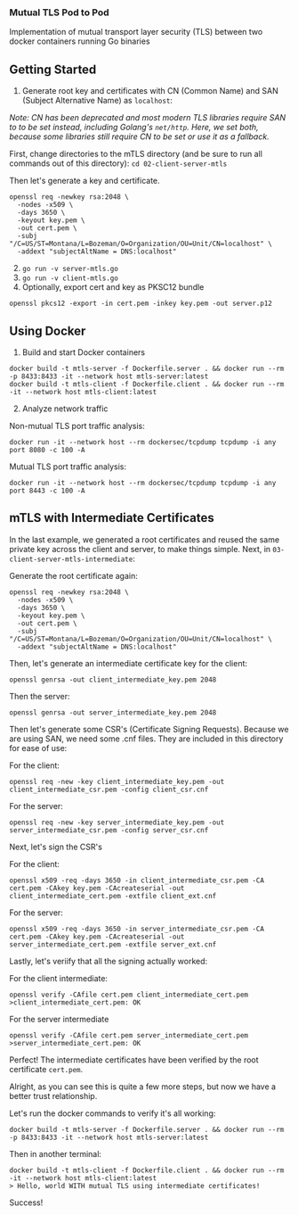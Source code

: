 ### Mutual TLS Pod to Pod 
Implementation of mutual transport layer security (TLS) between two docker containers running Go binaries

## Getting Started

1. Generate root key and certificates with CN (Common Name) and SAN (Subject Alternative Name) as `localhost`:

_Note: CN has been deprecated and most modern TLS libraries require SAN to to be set instead, including Golang's `net/http`.
Here, we set both, because some libraries still require CN to be set or use it as a fallback._

First, change directories to the mTLS directory (and be sure to run all commands out of this directory):
`cd 02-client-server-mtls`

Then let's generate a key and certificate.
```
openssl req -newkey rsa:2048 \
  -nodes -x509 \
  -days 3650 \
  -keyout key.pem \
  -out cert.pem \
  -subj "/C=US/ST=Montana/L=Bozeman/O=Organization/OU=Unit/CN=localhost" \
  -addext "subjectAltName = DNS:localhost"

```

2. `go run -v server-mtls.go`  
3. `go run -v client-mtls.go`
4. Optionally, export cert and key as PKSC12 bundle
```
openssl pkcs12 -export -in cert.pem -inkey key.pem -out server.p12
```

## Using Docker

1. Build and start Docker containers
```
docker build -t mtls-server -f Dockerfile.server . && docker run --rm  -p 8433:8433 -it --network host mtls-server:latest
docker build -t mtls-client -f Dockerfile.client . && docker run --rm -it --network host mtls-client:latest
```

2. Analyze network traffic

Non-mutual TLS port traffic analysis:

```
docker run -it --network host --rm dockersec/tcpdump tcpdump -i any port 8080 -c 100 -A
```
Mutual TLS port traffic analysis:

```
docker run -it --network host --rm dockersec/tcpdump tcpdump -i any port 8443 -c 100 -A
```

## mTLS with Intermediate Certificates

In the last example, we generated a root certificates and reused the same private key across the client and server, to make things simple.
Next, in  `03-client-server-mtls-intermediate`:

Generate the root certificate again:
```
openssl req -newkey rsa:2048 \
  -nodes -x509 \
  -days 3650 \
  -keyout key.pem \
  -out cert.pem \
  -subj "/C=US/ST=Montana/L=Bozeman/O=Organization/OU=Unit/CN=localhost" \
  -addext "subjectAltName = DNS:localhost"
```

Then, let's generate an intermediate certificate key for the client:  
```
openssl genrsa -out client_intermediate_key.pem 2048
```

Then the server:
```
openssl genrsa -out server_intermediate_key.pem 2048
```

Then let's generate some CSR's (Certificate Signing Requests). Because we are using SAN, we need some .cnf files. They are included in this directory for ease of use:

For the client:  
```
openssl req -new -key client_intermediate_key.pem -out client_intermediate_csr.pem -config client_csr.cnf
```

For the server:  
```
openssl req -new -key server_intermediate_key.pem -out server_intermediate_csr.pem -config server_csr.cnf
```

Next, let's sign the CSR's

For the client:

```
openssl x509 -req -days 3650 -in client_intermediate_csr.pem -CA cert.pem -CAkey key.pem -CAcreateserial -out client_intermediate_cert.pem -extfile client_ext.cnf
```

For the server:  

```
openssl x509 -req -days 3650 -in server_intermediate_csr.pem -CA cert.pem -CAkey key.pem -CAcreateserial -out server_intermediate_cert.pem -extfile server_ext.cnf
```

Lastly, let's veriify that all the signing actually worked:

For the client intermediate:
```
openssl verify -CAfile cert.pem client_intermediate_cert.pem
>client_intermediate_cert.pem: OK
```

For the server intermediate

```
openssl verify -CAfile cert.pem server_intermediate_cert.pem
>server_intermediate_cert.pem: OK
```
Perfect! The intermediate certificates have been verified by the root certificate `cert.pem`.

Alright, as you can see this is quite a few more steps, but now we have a better trust relationship.

Let's run the docker commands to verify it's all working:

```
docker build -t mtls-server -f Dockerfile.server . && docker run --rm  -p 8433:8433 -it --network host mtls-server:latest
```
Then in another terminal:  
```
docker build -t mtls-client -f Dockerfile.client . && docker run --rm -it --network host mtls-client:latest
> Hello, world WITH mutual TLS using intermediate certificates!
```

Success!
